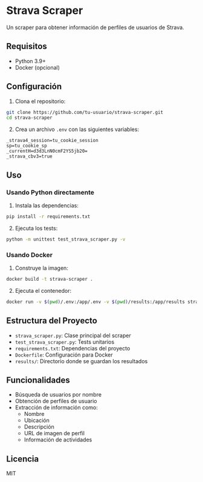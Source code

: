 # Strava Scraper

Un scraper para obtener información de perfiles de usuarios de Strava.

## Requisitos

- Python 3.9+
- Docker (opcional)

## Configuración

1. Clona el repositorio:
```bash
git clone https://github.com/tu-usuario/strava-scraper.git
cd strava-scraper
```

2. Crea un archivo `.env` con las siguientes variables:
```
_strava4_session=tu_cookie_session
sp=tu_cookie_sp
_currentH=d3d3LnN0cmF2YS5jb20=
_strava_cbv3=true
```

## Uso

### Usando Python directamente

1. Instala las dependencias:
```bash
pip install -r requirements.txt
```

2. Ejecuta los tests:
```bash
python -m unittest test_strava_scraper.py -v
```

### Usando Docker

1. Construye la imagen:
```bash
docker build -t strava-scraper .
```

2. Ejecuta el contenedor:
```bash
docker run -v $(pwd)/.env:/app/.env -v $(pwd)/results:/app/results strava-scraper
```

## Estructura del Proyecto

- `strava_scraper.py`: Clase principal del scraper
- `test_strava_scraper.py`: Tests unitarios
- `requirements.txt`: Dependencias del proyecto
- `Dockerfile`: Configuración para Docker
- `results/`: Directorio donde se guardan los resultados

## Funcionalidades

- Búsqueda de usuarios por nombre
- Obtención de perfiles de usuario
- Extracción de información como:
  - Nombre
  - Ubicación
  - Descripción
  - URL de imagen de perfil
  - Información de actividades

## Licencia

MIT


